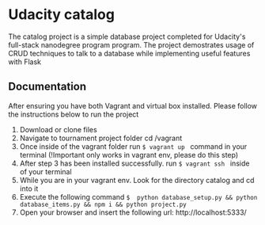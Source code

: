 # Udacity catalog

The catalog project is a simple database project completed for Udacity's full-stack nanodegree program program. The project demostrates usage of CRUD techniques to talk to a database while implementing useful features with Flask

## Documentation



After ensuring you have both Vagrant and virtual box installed. Please follow the instructions below to run the project

1. Download or clone files
1. Navigate to tournament project folder cd /vagrant
1. Once inside of the vagrant folder run ```$ vagrant up ``` command in your terminal (!Important only works in vagrant env, please do this step)
1. After step 3 has been installed successfully. run ```$ vagrant ssh ``` inside of your terminal 
1. While you are in your vagrant env. Look for the directory catalog and cd into it
1. Execute the following command ```$  python database_setup.py && python database_items.py && npm i && python project.py ```
1. Open your browser and insert the following url: http://localhost:5333/